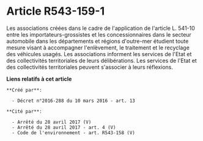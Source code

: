 # Article R543-159-1

Les associations créées dans le cadre de l'application de l'article L. 541-10 entre les importateurs-grossistes et les
concessionnaires dans le secteur automobile dans les départements et régions d'outre-mer étudient toute mesure visant à
accompagner l'enlèvement, le traitement et le recyclage des véhicules usagés. Les associations informent les services de
l'Etat et des collectivités territoriales de leurs délibérations. Les services de l'Etat et des collectivités territoriales
peuvent s'associer à leurs réflexions.

**Liens relatifs à cet article**

	**Créé par**:

	  - Décret n°2016-288 du 10 mars 2016 - art. 13

	**Cité par**:

	  - Arrêté du 28 avril 2017 (V)
	  - Arrêté du 28 avril 2017 - art. 4 (V)
	  - Code de l'environnement - art. R543-158 (V)
